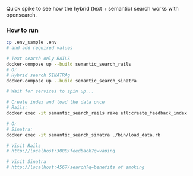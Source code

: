 Quick spike to see how the hybrid (text + semantic) search works with opensearch.

### How to run

```bash
cp .env_sample .env
# and add required values

# Text search only RAILS
docker-compose up --build semantic_search_rails
# Or
# Hybrid search SINATRAg
docker-compose up --build semantic_search_sinatra

# Wait for services to spin up...

# Create index and load the data once
# Rails:
docker exec -it semantic_search_rails rake etl:create_feedback_index

# Or
# Sinatra:
docker exec -it semantic_search_sinatra ./bin/load_data.rb

# Visit Rails
# http://localhost:3000/feedback?q=vaping

# Visit Sinatra
# http://localhost:4567/search?q=benefits of smoking
```

